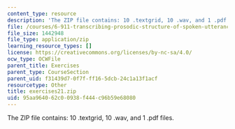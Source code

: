 ```yaml
---
content_type: resource
description: 'The ZIP file contains: 10 .textgrid, 10 .wav, and 1 .pdf files.'
file: /courses/6-911-transcribing-prosodic-structure-of-spoken-utterances-with-tobi-january-iap-2006/95aa964062c00938f444c96b59e68080_exercises21.zip
file_size: 1442948
file_type: application/zip
learning_resource_types: []
license: https://creativecommons.org/licenses/by-nc-sa/4.0/
ocw_type: OCWFile
parent_title: Exercises
parent_type: CourseSection
parent_uid: f31439d7-0f7f-ff16-5dcb-24c1a13f1acf
resourcetype: Other
title: exercises21.zip
uid: 95aa9640-62c0-0938-f444-c96b59e68080
---
```

The ZIP file contains: 10 .textgrid, 10 .wav, and 1 .pdf files.